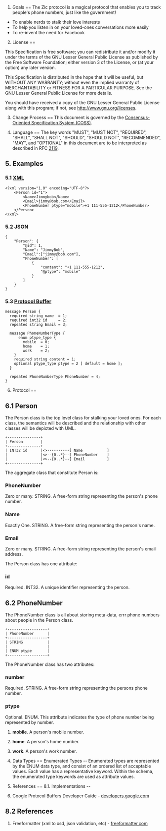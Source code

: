 1. Goals
==
The Zic protocol is a magical protocol that enables you to track people's phone numbers, just like the government!

* To enable nerds to stalk their love interests
* To help you listen in on your loved-ones conversations more easily
* To re-invent the need for Facebook

2. License
==

This Specification is free software; you can redistribute it and/or modify it under the terms of the GNU Lesser General Public License as published by the Free Software Foundation; either version 3 of the License, or (at your option) any later version.

This Specification is distributed in the hope that it will be useful, but WITHOUT ANY WARRANTY; without even the implied warranty of MERCHANTABILITY or FITNESS FOR A PARTICULAR PURPOSE. See the GNU Lesser General Public License for more details.

You should have received a copy of the GNU Lesser General Public License along with this program; if not, see <http://www.gnu.org/licenses>.

3. Change Process
==
This document is governed by the [Consensus-Oriented Specification System (COSS)](http://www.digistan.org/spec:1/COSS).


4. Language
==
The key words "MUST", "MUST NOT", "REQUIRED", "SHALL", "SHALL NOT", "SHOULD", "SHOULD NOT", "RECOMMENDED", "MAY", and "OPTIONAL" in this document are to be interpreted as described in RFC [2119](http://www.ietf.org/rfc/rfc2119.txt).

## 5. Examples
### 5.1 [XML](https://github.com/csirtgadgets/zic-protocol/blob/master/src/xml/main.xsd)

```
<?xml version="1.0" encoding="UTF-8"?>
    <Person id="1">
        <Name>Jimmybob</Name>
        <Email>jimmy@bob.com</Email>
        <PhoneNumber ptype="mobile">+1 111-555-1212</PhoneNumber>
    </Person>
</xml>
```
### 5.2 JSON

```
{
    "Person": {
        "@id": 1,
        "Name": "JimmyBob",
        "Email":["jimmy@bob.com"],
        "PhoneNumber": [
            {
                "content": "+1 111-555-1212",
                "@ptype": "mobile"
            }
        ]
    }
}
```

### 5.3 [Protocol Buffer](https://github.com/csirtgadgets/zic-protocol/blob/master/src/pb/main.proto)

```
message Person {
  required string name  = 1;
  required int32 id     = 2;
  repeated string Email = 3;

  message PhoneNumberType {
      enum ptype_type {
        mobile  = 0;
        home    = 1;
        work    = 2;
    }
    required string content = 1;
    optional ptype_type ptype = 2 [ default = home ];
  }

  repeated PhoneNumberType PhoneNumber = 4;
}
```

6. Protocol
==
## 6.1 Person
The Person class is the top level class for stalking your loved ones. For each class, the semantics will be described and the relationship with other classes will be depicted with UML. 

```
+---------------+
| Person        |
+---------------+
| INT32 id      |<>----------[ Name           ]
|               |<>--{0..*}--[ PhoneNumber    ]
|               |<>--{0..*}--[ Email          ]
+---------------+
```

The aggregate class that constitute Person is:

### PhoneNumber
Zero or many. STRING. A free-form string representing the person's phone number.

### Name
Exactly One. STRING. A free-form string representing the person's name.

### Email
Zero or many. STRING. A free-form string representing the person's email address.

The Person class has one attribute:

### id
Required. INT32. A unique identifier representing the person.

## 6.2 PhoneNumber
The PhoneNumber class is all about storing meta-data, errr phone numbers about people in the Person class.

```
+------------------+
| PhoneNumber      |
+------------------+
| STRING           |
|                  |
| ENUM ptype       |
+------------------+
```

The PhoneNumber class has two attributes:

### number
Required. STRING. A free-form string representing the persons phone number.

### ptype
Optional. ENUM. This attribute indicates the type of phone number being represented by number.

1. **mobile**. A person's mobile number.
2. **home**. A person's home number.
3. **work**. A person's work number.

6. Data Types
==
Enumerated Types
--
Enumerated types are represented by the ENUM data type, and consist of an ordered list of acceptable values.  Each value has a representative keyword.  Within the schema, the enumerated type keywords are used as attribute values.

8. References
==
8.1. Implementations
--
1. Google Protocol Buffers Developer Guide - [developers.google.com](https://developers.google.com/protocol-buffers/docs/overview)

8.2 References
--
1. Freeformatter (xml to xsd, json validation, etc) - [freeformatter.com](http://www.freeformatter.com/)